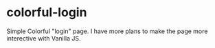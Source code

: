 # colorful-login 
Simple Colorful "login" page. I have more plans to make the page more interective with Vanilla JS.
